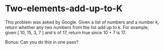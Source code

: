 # Two-elements-add-up-to-K
This problem was asked by Google.
Given a list of numbers and a number k, return whether any two numbers from the list add up to k.
For example, given [ 10, 15, 3, 7 ] and k of 17, return true since 10 + 7 is 17.

Bonus: Can you do this in one pass?
